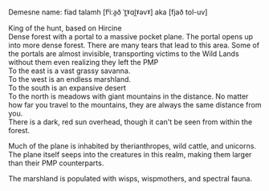 Demesne name: fíad talamh [fʲiːa̯ð ˈt̪ˠɑl̪ˠəvˠ] aka [fjað tol-uv]
 
King of the hunt, based on Hircine  
Dense forest with a portal to a massive pocket plane. The portal opens up into more dense forest. There are many tears that lead to this area. Some of the portals are almost invisible, transporting victims to the Wild Lands without them even realizing they left the PMP  
To the east is a vast grassy savanna.  
To the west is an endless marshland.  
To the south is an expansive desert  
To the north is meadows with giant mountains in the distance. No matter how far you travel to the mountains, they are always the same distance from you.  
There is a dark, red sun overhead, though it can't be seen from within the forest.
 
Much of the plane is inhabited by therianthropes, wild cattle, and unicorns. The plane itself seeps into the creatures in this realm, making them larger than their PMP counterparts.
 
The marshland is populated with wisps, wispmothers, and spectral fauna.